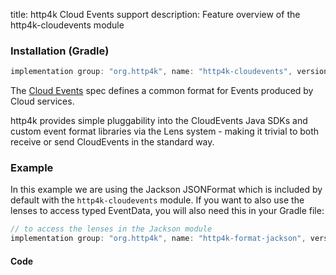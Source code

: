 title: http4k Cloud Events support
description: Feature overview of the http4k-cloudevents module

### Installation (Gradle)

```groovy
implementation group: "org.http4k", name: "http4k-cloudevents", version: "4.26.0.0"
```

The [Cloud Events](https://cloudevents.io/) spec defines a common format for Events produced by Cloud services.

http4k provides simple pluggability into the CloudEvents Java SDKs and custom event format libraries via the Lens system - making it trivial to both receive or send CloudEvents in the standard way.

### Example 

In this example we are using the Jackson JSONFormat which is included by default with the `http4k-cloudevents` module. If you want to also use the lenses to access typed EventData, you will also need this in your Gradle file:

```groovy
// to access the lenses in the Jackson module
implementation group: "org.http4k", name: "http4k-format-jackson", version: "4.26.0.0"

```

#### Code [<img class="octocat"/>](https://github.com/http4k/http4k/blob/master/src/docs/guide/reference/cloud_events/example.kt)

<script src="https://gist-it.appspot.com/https://github.com/http4k/http4k/blob/master/src/docs/guide/reference/cloud_events/example.kt"></script>

